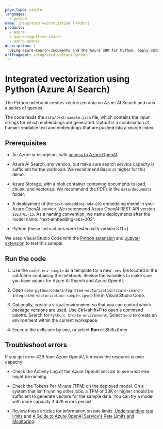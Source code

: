 ```yaml
---
page_type: sample
languages:
  - python
name: Integrated vectorization (Python)
products:
  - azure
  - azure-cognitive-search
  - azure-openai
description: |
  Using azure-search-documents and the Azure SDK for Python, apply data chunking and vectorization in an indexer pipeline.
urlFragment: integrated-vectors-python
---
```


# Integrated vectorization using Python (Azure AI Search)  

The Python notebook creates vectorized data on Azure AI Search and runs a series of queries.

The code reads the `data/text-sample.json` file, which contains the input strings for which embeddings are generated. Output is a combination of human-readable text and embeddings that are pushed into a search index.

## Prerequisites

- An Azure subscription, with [access to Azure OpenAI](https://aka.ms/oai/access).

- Azure AI Search, any version, but make sure search service capacity is sufficient for the workload. We recommend Basic or higher for this demo.

- Azure Storage, with a blob container contaning documents to load, chunk, and vectorize. We recommend the PDFs in the `data/documents` folder.

- A deployment of the `text-embedding-ada-002` embedding model in your Azure OpenAI service. We recommend Azure OpenAI REST API version `2023-05-15`. As a naming convention, we name deployments after the model name: "text-embedding-ada-002".

- Python (these instructions were tested with version 3.11.x)

We used Visual Studio Code with the [Python extension](https://marketplace.visualstudio.com/items?itemName=ms-python.python) and [Jupyter extension](https://marketplace.visualstudio.com/items?itemName=ms-toolsai.jupyter) to test this sample.

## Run the code

1. Use the `code/.env-sample` as a template for a new `.env` file located in the subfolder containing the notebook. Review the variables to make sure you have values for Azure AI Search and Azure OpenAI.

1. Open `demo-python/code/integrated-vectorization/azure-search-integrated-vectorization-sample.ipynb` file in Visual Studio Code.

1. Optionally, create a virtual environment so that you can control which package versions are used. Use Ctrl+shift+P to open a command palette. Search for `Python: Create environment`. Select `Venv` to create an environment within the current workspace.

1. Execute the cells one by one, or select **Run** or Shift+Enter.

## Troubleshoot errors

If you get error 429 from Azure OpenAI, it means the resource is over capacity:

- Check the Activity Log of the Azure OpenAI service to see what else might be running.

- Check the Tokens Per Minute (TPM) on the deployed model. On a system that isn't running other jobs, a TPM of 33K or higher should be sufficient to generate vectors for the sample data. You can try a model with more capacity if 429 errors persist.

- Review these articles for information on rate limits: [Understanding rate limits](https://learn.microsoft.com/azure/ai-services/openai/how-to/quota?tabs=rest#understanding-rate-limits) and [A Guide to Azure OpenAI Service's Rate Limits and Monitoring](https://clemenssiebler.com/posts/understanding-azure-openai-rate-limits-monitoring/).
